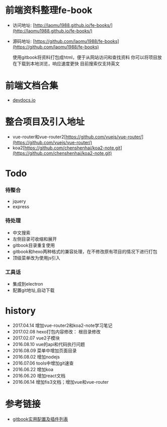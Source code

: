 **前端资料整理fe-book**
======
* 访问地址: [http://laomu1988.github.io/fe-books/](http://laomu1988.github.io/fe-books/)
* 源码地址: [https://github.com/laomu1988/fe-books](https://github.com/laomu1988/fe-books)

    使用gitbook将资料打包成html，便于从网站访问和查找资料
    你可以将项目放在下载到本地浏览，响应速度更快
    目前搜索仅支持英文

# 前端文档合集
* [devdocs.io](http://devdocs.io)

# 整合项目及引入地址

* vue-router和vue-router2[https://github.com/vuejs/vue-router/](https://github.com/vuejs/vue-router/)
* koa2[https://github.com/chenshenhai/koa2-note.git](https://github.com/chenshenhai/koa2-note.git)

# Todo
### 待整合
* jquery
* express

### 待处理
* 中文搜索
* 左侧目录可收缩和展开
* gitbook目录重复使用
* gitbook和hexo两种格式的兼容处理，在不修改原有项目的情况下进行打包
* 顶级菜单改为使用js引入

### 工具话
* 集成到electron
* 配置git地址,自动下载


# history
* 2017.04.14 增加vue-router2和koa2-note学习笔记
* 2017.02.08 hexo打包内容修改： 根目录修改
* 2017.02.07 vue2子模块
* 2016.08.10 vue的api和代码执行问题
* 2016.08.09 菜单中增加页面目录
* 2016.08.02 增加nodejs
* 2016.07.06 tools中增加git速查
* 2016.06.22 增加koa
* 2016.06.20 增加react文档
* 2016.06.14 增加fis3文档；增加vue和vue-router


# 参考链接
* [gitbook实用配置及插件列表](http://blog.csdn.net/zhangjk1993/article/details/50380403)
